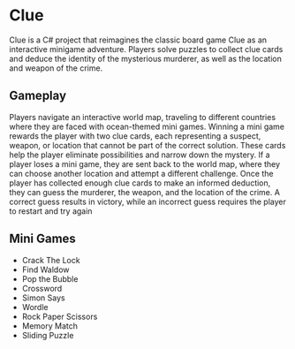 # Clue
Clue is a C# project that reimagines the classic board game Clue as an interactive minigame adventure. Players solve puzzles to collect clue cards and deduce the identity of the mysterious murderer, as well as the location and weapon of the crime.

## Gameplay
Players navigate an interactive world map, traveling to different countries where they are faced with ocean-themed mini games. Winning a mini game rewards the player with two clue cards, each representing a suspect, weapon, or location that cannot be part of the correct solution. These cards help the player eliminate possibilities and narrow down the mystery. If a player loses a mini game, they are sent back to the world map, where they can choose another location and attempt a different challenge. Once the player has collected enough clue cards to make an informed deduction, they can guess the murderer, the weapon, and the location of the crime. A correct guess results in victory, while an incorrect guess requires the player to restart and try again

## Mini Games

  - Crack The Lock
  - Find Waldow
  - Pop the Bubble
  - Crossword
  - Simon Says
  - Wordle
  - Rock Paper Scissors
  - Memory Match
  - Sliding Puzzle
